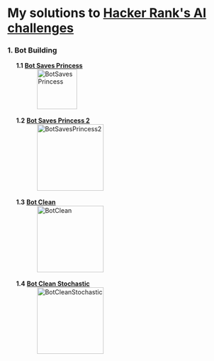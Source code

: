 # My solutions to [Hacker Rank's AI challenges](https://www.hackerrank.com/domains/ai)

### **1. Bot Building**
&nbsp;&nbsp;&nbsp;&nbsp; **1.1** [**Bot Saves Princess**](https://github.com/AlmeidaAlin3/HackerRank_Challenges_Artificial_Intelligence/blob/main/1_BotSavesPrincess/BotSavesPrincess.py)  
&nbsp;&nbsp;&nbsp;&nbsp;&nbsp;&nbsp;&nbsp;&nbsp;&nbsp;&nbsp;&nbsp;&nbsp;&nbsp;&nbsp;&nbsp;&nbsp; <img src="https://github.com/AlmeidaAlin3/HackerRank_Challenges_Artificial_Intelligence/blob/main/1_BotSavesPrincess/BotSavesPrincess1.gif?raw=true" title="BotSavesPrincess" alt="BotSavesPrincess" height="90"></a>

&nbsp;&nbsp;&nbsp;&nbsp; **1.2** [**Bot Saves Princess 2**](https://github.com/AlmeidaAlin3/HackerRank_Challenges_Artificial_Intelligence/blob/main/2_BotSavesPrincess2/BotSavesPrincess2.py)  
&nbsp;&nbsp;&nbsp;&nbsp;&nbsp;&nbsp;&nbsp;&nbsp;&nbsp;&nbsp;&nbsp;&nbsp;&nbsp;&nbsp;&nbsp;&nbsp; <img src="https://github.com/AlmeidaAlin3/HackerRank_Challenges_Artificial_Intelligence/blob/main/2_BotSavesPrincess2/BotSavesPrincess2.gif?raw=true" title="BotSavesPrincess2" alt="BotSavesPrincess2" height="150"></a>

&nbsp;&nbsp;&nbsp;&nbsp; **1.3** [**Bot Clean**](https://github.com/AlmeidaAlin3/HackerRank_Challenges_Artificial_Intelligence/blob/main/3_BotClean/BotClean.py)  
&nbsp;&nbsp;&nbsp;&nbsp;&nbsp;&nbsp;&nbsp;&nbsp;&nbsp;&nbsp;&nbsp;&nbsp;&nbsp;&nbsp;&nbsp;&nbsp; <img src="https://github.com/AlmeidaAlin3/HackerRank_Challenges_Artificial_Intelligence/blob/main/3_BotClean/BotClean.gif?raw=true" title="BotClean" alt="BotClean" height="150"></a>

&nbsp;&nbsp;&nbsp;&nbsp; **1.4** [**Bot Clean Stochastic**](https://github.com/AlmeidaAlin3/HackerRank_Challenges_Artificial_Intelligence/blob/main/4_BotCleanStochastic/BotCleanStochastic.py)  
&nbsp;&nbsp;&nbsp;&nbsp;&nbsp;&nbsp;&nbsp;&nbsp;&nbsp;&nbsp;&nbsp;&nbsp;&nbsp;&nbsp;&nbsp;&nbsp; <img src="https://github.com/AlmeidaAlin3/HackerRank_Challenges_Artificial_Intelligence/blob/main/4_BotCleanStochastic/BotCleanStochastic.gif?raw=true" title="BotCleanStochastic" alt="BotCleanStochastic" height="150"></a>

 <!--- 
| **1.1** [**Bot Saves Princess**](https://github.com/AlmeidaAlin3/HackerRank_Challenges_Artificial_Intelligence/blob/main/1_BotSavesPrincess/BotSavesPrincess.py)| **1.2** [**Bot Saves Princess 2**](https://github.com/AlmeidaAlin3/HackerRank_Challenges_Artificial_Intelligence/blob/main/2_BotSavesPrincess2/BotSavesPrincess2.py) | **1.3** [**Bot Clean**](https://github.com/AlmeidaAlin3/HackerRank_Challenges_Artificial_Intelligence/blob/main/3_BotClean/BotClean.py) | **1.4** [**Bot Clean Stochastic**](https://github.com/AlmeidaAlin3/HackerRank_Challenges_Artificial_Intelligence/blob/main/4_BotCleanStochastic/BotCleanStochastic.py)  
| ------- | --- | --- |---|
| <p align="center"> <img src="https://github.com/AlmeidaAlin3/HackerRank_Challenges_Artificial_Intelligence/blob/main/1_BotSavesPrincess/BotSavesPrincess1.gif?raw=true" title="BotSavesPrincess" alt="BotSavesPrincess" height="90"></a></p> | <p align="center"><img src="https://github.com/AlmeidaAlin3/HackerRank_Challenges_Artificial_Intelligence/blob/main/2_BotSavesPrincess2/BotSavesPrincess2.gif?raw=true" title="BotSavesPrincess2" alt="BotSavesPrincess2" height="150"></a></p> |  <p align="center"><img src="https://github.com/AlmeidaAlin3/HackerRank_Challenges_Artificial_Intelligence/blob/main/3_BotClean/BotClean.gif?raw=true" title="BotClean" alt="BotClean" height="150"></a></p> | <p align="center"><img src="https://github.com/AlmeidaAlin3/HackerRank_Challenges_Artificial_Intelligence/blob/main/4_BotCleanStochastic/BotCleanStochastic.gif?raw=true" title="BotCleanStochastic" alt="BotCleanStochastic" height="150"></a></p> |
---> 
